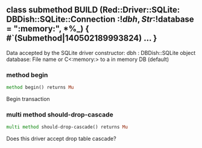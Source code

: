 class submethod BUILD (Red::Driver::SQLite: DBDish::SQLite::Connection :$!dbh, Str :$!database = ":memory:", *%_) { #`(Submethod|140502189993824) ... }
-------------------------------------------------------------------------------------------------------------------------------------------------------

Data accepted by the SQLite driver constructor: dbh : DBDish::SQLite object database: File name or C<:memory:> to a in memory DB (default)

### method begin

```raku
method begin() returns Mu
```

Begin transaction

### multi method should-drop-cascade

```raku
multi method should-drop-cascade() returns Mu
```

Does this driver accept drop table cascade?

